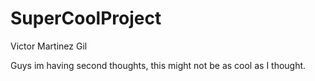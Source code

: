 # SuperCoolProject

Victor Martinez Gil

Guys im having second thoughts, this might not be as cool as I thought.


